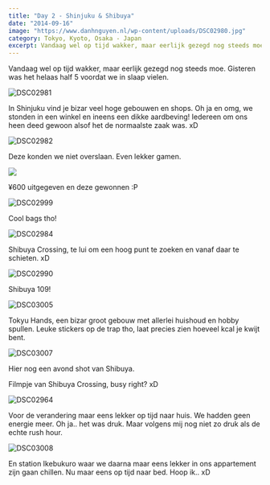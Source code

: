 ```yaml
---
title: "Day 2 - Shinjuku & Shibuya"
date: "2014-09-16"
image: "https://www.danhnguyen.nl/wp-content/uploads/DSC02980.jpg"
category: Tokyo, Kyoto, Osaka - Japan
excerpt: Vandaag wel op tijd wakker, maar eerlijk gezegd nog steeds moe. Gisteren was het helaas half 5 voordat we in slaap vielen...
---
```


Vandaag wel op tijd wakker, maar eerlijk gezegd nog steeds moe. Gisteren was het helaas half 5 voordat we in slaap vielen.

![DSC02981](https://www.danhnguyen.nl/wp-content/uploads//DSC02981-575x1024.jpg)

In Shinjuku vind je bizar veel hoge gebouwen en shops. Oh ja en omg, we stonden in een winkel en ineens een dikke aardbeving! Iedereen om ons heen deed gewoon alsof het de normaalste zaak was. xD

![DSC02982](https://www.danhnguyen.nl/wp-content/uploads//DSC02982-1024x575.jpg)

Deze konden we niet overslaan. Even lekker gamen.

![](https://www.danhnguyen.nl/wp-content/uploads//DSC030131-1024x575.jpg)

¥600 uitgegeven en deze gewonnen :P

![DSC02999](https://www.danhnguyen.nl/wp-content/uploads//DSC02999-1024x575.jpg)

Cool bags tho!

![DSC02984](https://www.danhnguyen.nl/wp-content/uploads//DSC02984-1024x575.jpg)

Shibuya Crossing, te lui om een hoog punt te zoeken en vanaf daar te schieten. xD

![DSC02990](https://www.danhnguyen.nl/wp-content/uploads//DSC02990-1024x575.jpg)

Shibuya 109!

![DSC03005](https://www.danhnguyen.nl/wp-content/uploads//DSC03005-575x1024.jpg)

Tokyu Hands, een bizar groot gebouw met allerlei huishoud en hobby spullen. Leuke stickers op de trap tho, laat precies zien hoeveel kcal je kwijt bent.

![DSC03007](https://www.danhnguyen.nl/wp-content/uploads//DSC03007-1024x575.jpg)

Hier nog een avond shot van Shibuya.

<!-- <iframe src="//www.youtube.com/embed/pN3vy8Ne_PU?rel=0" frameborder="0" allowfullscreen></iframe> -->

Filmpje van Shibuya Crossing, busy right? xD

![DSC02964](https://www.danhnguyen.nl/wp-content/uploads//DSC02964-1024x575.jpg)

Voor de verandering maar eens lekker op tijd naar huis. We hadden geen energie meer. Oh ja.. het was druk. Maar volgens mij nog niet zo druk als de echte rush hour.

![DSC03008](https://www.danhnguyen.nl/wp-content/uploads//DSC03008-1024x575.jpg)

En station Ikebukuro waar we daarna maar eens lekker in ons appartement zijn gaan chillen. Nu maar eens op tijd naar bed. Hoop ik.. xD
